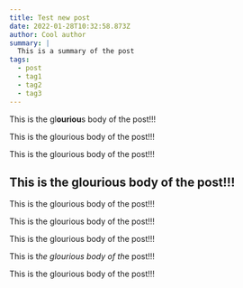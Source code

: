 ```yaml
---
title: Test new post
date: 2022-01-28T10:32:58.873Z
author: Cool author
summary: |
  This is a summary of the post
tags:
  - post
  - tag1
  - tag2
  - tag3
---
```

This is the gl**ouriou**s body of the post!!!

This is the glourious body of the post!!!

This is the glourious body of the post!!!

## This is the glourious body of the post!!!

This is the glourious body of the post!!!

This is the glourious body of the post!!!

This is the glourious body of the post!!!

This is t*he glourious body of th*e post!!!

This is the glourious body of the post!!!